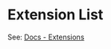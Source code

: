 # Extension List

See: [Docs - Extensions](https://static-php-cli.zhamao.me/en/guide/extensions.html)
